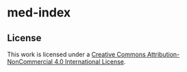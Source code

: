 # med-index

## License
This work is licensed under a [Creative Commons Attribution-NonCommercial 4.0 International License](LICENSE).
